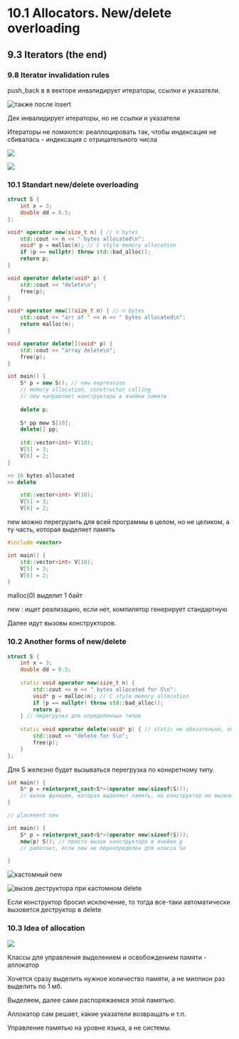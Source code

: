 # 10.1  Allocators. New/delete overloading

## 9.3 Iterators \(the end\)

### 9.8 Iterator invalidation rules

push\_back в в векторе инвалидирует итераторы, ссылки и указатели.

![&#x442;&#x430;&#x43A;&#x436;&#x435; &#x43F;&#x43E;&#x441;&#x43B;&#x435; insert](../.gitbook/assets/image%20%2822%29.png)

Дек инвалидирует итераторы, но не ссылки и указатели

Итераторы не ломаются: реаллоцировать так, чтобы индексация не сбивалась - индексация с отрицательного числа

![](../.gitbook/assets/image%20%2817%29.png)

![](../.gitbook/assets/image%20%2820%29.png)

### 10.1 Standart new/delete overloading

```cpp
struct S {
    int x = 3;
    double dd = 0.5;
};

void* operator new(size_t n) { // n bytes
    std::cout << n << " bytes allocated\n":
    void* p = malloc(n); // C style memory allocation
    if (p == nullptr) throw std::bad_alloc();
    return p;
}

void operator delete(void* p) {
    std::cout << "delete\n";
    free(p);
}

void* operator new[](size_t n) { // n bytes
    std::cout << "arr of " << n << " bytes allocated\n":
    return malloc(n);
}

void operator delete[](void* p) {
    std::cout << "array delete\n";
    free(p);
}

int main() {
    S* p = new S(); // new expression
    // memory allocation, constructor calling
    // new направляет конструкторы в ячейки памяти
    
    delete p;
    
    S* pp mew S[10];
    delete[] pp;
    
    std::vector<int> V(10);
    V[5] = 3;
    V[6] = 2;
}

>> 16 bytes allocated
>> delete
```

```cpp
    std::vector<int> V(10);
    V[5] = 3;
    V[6] = 2;
```

new можно перегрузить для всей программы в целом, но не целиком, а ту часть, которая выделяет память

```cpp
#include <vector>

int main() {
    std::vector<int> V(10);
    V[5] = 3;
    V[6] = 2;
}
```

malloc\(0\) выделит 1 байт

new : ищет реализацию, если нет, компилятор генерирует стандартную

Далее идут вызовы конструкторов.



### 10.2 Another forms of new/delete

```cpp
struct S {
    int x = 3;
    double dd = 0.5;
    
    static void operator new(size_t n) {
        std::cout << n << " bytes allocated for S\n":
        void* p = malloc(n); // C style memory allocation
        if (p == nullptr) throw std::bad_alloc();
        return p;
    } // перегрузка для определенных типов
    
    static void operator delete(void* p) { // static не обязательно, он автоматом static
        std::cout << "delete for S\n";
        free(p);
    }
};
```

Для S железно будет вызываться перегрузка по конкретному типу.

```cpp
int main() {
    S* p = reinterpret_cast<S*>(operator new(sizeof(S)));
    // вызов функции, которая выделяет память, но конструктор не вызван
}
```

```cpp
// placement new

int main() {
    S* p = reinterpret_cast<S*>(operator new(sizeof(S)));
    new(p) S(); // просто вызов конструктора в ячейке p
    // работает, если new не переопределен для класса Se

}
```

![&#x43A;&#x430;&#x441;&#x442;&#x43E;&#x43C;&#x43D;&#x44B;&#x439; new](../.gitbook/assets/image%20%2819%29.png)

![&#x432;&#x44B;&#x437;&#x43E;&#x432; &#x434;&#x435;&#x441;&#x442;&#x440;&#x443;&#x43A;&#x442;&#x43E;&#x440;&#x430; &#x43F;&#x440;&#x438; &#x43A;&#x430;&#x441;&#x442;&#x43E;&#x43C;&#x43D;&#x43E;&#x43C; delete](../.gitbook/assets/image%20%2821%29.png)

Если конструктор бросил исключение, то тогда все-таки автоматически вызовется деструктор в delete

### 10.3 Idea of allocation

![](../.gitbook/assets/image%20%2823%29.png)

Классы для управления выделением и освобождением памяти - аллокатор

Хочется сразу выделить нужное количество памяти, а не миллион раз выделить по 1 мб.

Выделяем, далее сами распоряжаемся этой памятью.

Аллокатор сам решает, какие указатели возвращать и т.п.

Управление памятью на уровне языка, а не системы.

